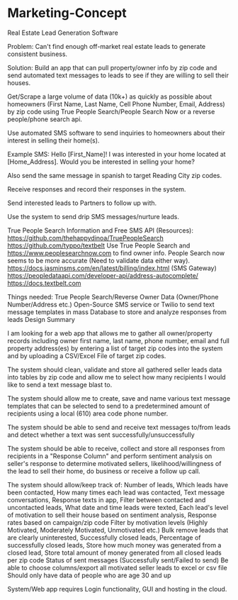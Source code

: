 # Marketing-Concept

Real Estate Lead Generation Software

Problem: Can't find enough off-market real estate leads to generate consistent business.

Solution: Build an app that can pull property/owner info by zip code and send automated text messages to leads to see if they are willing to sell their houses.

Get/Scrape a large volume of data (10k+) as quickly as possible about homeowners (First Name, Last Name, Cell Phone Number, Email, Address) by zip code using True People Search/People Search Now or a reverse people/phone search api.

Use automated SMS software to send inquiries to homeowners about their interest in selling their home(s).

Example SMS:
Hello [First_Name]! I was interested in your home located at [Home_Address]. Would you be interested in selling your home?

Also send the same message in spanish to target Reading City zip codes.

Receive responses and record their responses in the system.

Send interested leads to Partners to follow up with.

Use the system to send drip SMS messages/nurture leads.

True People Search Information and Free SMS API (Resources):
https://github.com/thehappydinoa/TruePeopleSearch
https://github.com/typpo/textbelt
Use True People Search and https://www.peoplesearchnow.com to find owner info.
People Search now seems to be more accurate (Need to validate data either way).
https://docs.jasminsms.com/en/latest/billing/index.html (SMS Gateway)
https://peopledataapi.com/developer-api/address-autocomplete/
https://docs.textbelt.com

Things needed:
True People Search/Reverse Owner Data (Owner/Phone Number/Address etc.)
Open-Source SMS service or Twilio to send text message templates in mass
Database to store and analyze responses from leads
Design Summary

I am looking for a web app that allows me to gather all owner/property records including owner first name, last name, phone number, email and full property address(es) by entering a list of target zip codes into the system and by uploading a CSV/Excel File of target zip codes.

The system should clean, validate and store all gathered seller leads data into tables by zip code and allow me to select how many recipients I would like to send a text message blast to.

The system should allow me to create, save and name various text message templates that can be selected to send to a predetermined amount of recipients using a local (610) area code phone number.

The system should be able to send and receive text messages to/from leads and detect whether a text was sent successfully/unsuccessfully

The system should be able to receive, collect and store all responses from recipients in a "Response Column" and perform sentiment analysis on seller's response to determine motivated sellers, likelihood/willingness of the lead to sell their home, do business or receive a follow up call.

The system should allow/keep track of:
Number of leads, 
Which leads have been contacted, 
How many times each lead was contacted, 
Text message conversations, 
Response texts in app, 
Filter between contacted and uncontacted leads, 
What date and time leads were texted, 
Each lead's level of motivation to sell their house based on sentiment analysis,
Response rates based on campaign/zip code
Filter by motivation levels (Highly Motivated, Moderately Motivated, Unmotivated etc.)
Bulk remove leads that are clearly uninterested,
Successfully closed leads,
Percentage of successfully closed leads,
Store how much money was generated from a closed lead,
Store total amount of money generated from all closed leads per zip code
Status of sent messages (Successfully sent/Failed to send)
Be able to choose columns/export all motivated seller leads to excel or csv file
Should only have data of people who are age 30 and up

System/Web app requires Login functionality, GUI and hosting in the cloud.